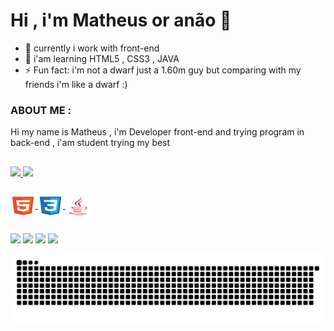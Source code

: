 # Hi , i'm Matheus or anão 👋

- 🔭 currently i work with front-end
- 🌱 i'am learning HTML5 , CSS3 , JAVA 
- ⚡ Fun fact: i'm not a dwarf just a 1.60m guy but comparing with my friends i'm like a dwarf :)

### ABOUT ME :

Hi my name is Matheus , i'm Developer front-end and trying program in back-end , i'am student trying my best 

##

<div>
  <a href="https://github.com/Biganao">
  <img height="150em" widht="140" src="https://github-readme-stats.vercel.app/api?username=Biganao&show_icons=true&theme=algolia&include_all_commits=true&count_private=true"/>
  <img height="145em" widht="140" src="https://github-readme-stats.vercel.app/api/top-langs/?username=Biganao&layout=compact&langs_count=7&theme=algolia"/>
</div>
  
##
  
<div style="display: inline_block">
  <img align="center" alt="anão-HTML5" height="30" width="40" src="https://raw.githubusercontent.com/devicons/devicon/master/icons/html5/html5-original.svg">
  <img align="center" alt="anão-CSS3" height="30" width="40" src="https://raw.githubusercontent.com/devicons/devicon/master/icons/css3/css3-original.svg">
  <img align="center" alt="anão-Java" height="30" width="40" src="https://raw.githubusercontent.com/devicons/devicon/master/icons/java/java-plain.svg">
<div>
  
##
  
<div>
    <a href="https://instagram.com/matheuszinho_filipe" target="_blank"><img       src="https://camo.githubusercontent.com/32de3d6ae0d152d74e6672352d26fa61f265b2bddbca55655b4c413a97c17385/68747470733a2f2f696d672e736869656c64732e696f2f7374617469632f76313f7374796c653d666f722d7468652d6261646765266d6573736167653d496e7374616772616d26636f6c6f723d453434303546266c6f676f3d496e7374616772616d266c6f676f436f6c6f723d464646464646266c6162656c3d" target="_blank"></a>
    <a href = "mailto:mfponte2006@gmail.com"><img src="https://img.shields.io/badge/-Gmail-%23333?style=for-the-badge&logo=gmail&logoColor=white" target="_blank"></a>
    <a href="https://www.linkedin.com/in/matheus-filipe-946430237/" target="_blank"><img src="https://img.shields.io/badge/-LinkedIn-%230077B5?style=for-the-badge&logo=linkedin&logoColor=white" target="_blank"></a> 
    <a href ="https://twitter.com/anaolokaso"><img src="https://camo.githubusercontent.com/0bd066115a3d5d3b06c206ac73e483bc237e6ff7c61f9ba3262e683581de9718/68747470733a2f2f696d672e736869656c64732e696f2f7374617469632f76313f7374796c653d666f722d7468652d6261646765266d6573736167653d5477697474657226636f6c6f723d314441314632266c6f676f3d54776974746572266c6f676f436f6c6f723d464646464646266c6162656c3d"></a>
  
  
 ![Snake animation](https://github.com/Biganao/Biganao/blob/output/github-contribution-grid-snake.svg)
    
</div>
